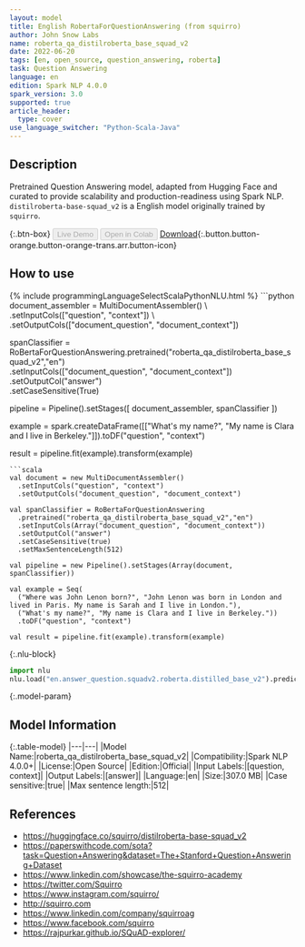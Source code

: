 ```yaml
---
layout: model
title: English RobertaForQuestionAnswering (from squirro)
author: John Snow Labs
name: roberta_qa_distilroberta_base_squad_v2
date: 2022-06-20
tags: [en, open_source, question_answering, roberta]
task: Question Answering
language: en
edition: Spark NLP 4.0.0
spark_version: 3.0
supported: true
article_header:
  type: cover
use_language_switcher: "Python-Scala-Java"
---
```


## Description

Pretrained Question Answering model, adapted from Hugging Face and curated to provide scalability and production-readiness using Spark NLP. `distilroberta-base-squad_v2` is a English model originally trained by `squirro`.

{:.btn-box}
<button class="button button-orange" disabled>Live Demo</button>
<button class="button button-orange" disabled>Open in Colab</button>
[Download](https://s3.amazonaws.com/auxdata.johnsnowlabs.com/public/models/roberta_qa_distilroberta_base_squad_v2_en_4.0.0_3.0_1655728374337.zip){:.button.button-orange.button-orange-trans.arr.button-icon}

## How to use



<div class="tabs-box" markdown="1">
{% include programmingLanguageSelectScalaPythonNLU.html %}
```python
document_assembler = MultiDocumentAssembler() \ 
    .setInputCols(["question", "context"]) \
    .setOutputCols(["document_question", "document_context"])

spanClassifier = RoBertaForQuestionAnswering.pretrained("roberta_qa_distilroberta_base_squad_v2","en") \
    .setInputCols(["document_question", "document_context"]) \
    .setOutputCol("answer") \
    .setCaseSensitive(True)

pipeline = Pipeline().setStages([
    document_assembler,
    spanClassifier
])

example = spark.createDataFrame([["What's my name?", "My name is Clara and I live in Berkeley."]]).toDF("question", "context")

result = pipeline.fit(example).transform(example)
```
```scala
val document = new MultiDocumentAssembler()
  .setInputCols("question", "context")
  .setOutputCols("document_question", "document_context")

val spanClassifier = RoBertaForQuestionAnswering
  .pretrained("roberta_qa_distilroberta_base_squad_v2","en")
  .setInputCols(Array("document_question", "document_context"))
  .setOutputCol("answer")
  .setCaseSensitive(true)
  .setMaxSentenceLength(512)

val pipeline = new Pipeline().setStages(Array(document, spanClassifier))

val example = Seq(
  ("Where was John Lenon born?", "John Lenon was born in London and lived in Paris. My name is Sarah and I live in London."),
  ("What's my name?", "My name is Clara and I live in Berkeley."))
  .toDF("question", "context")

val result = pipeline.fit(example).transform(example)
```


{:.nlu-block}
```python
import nlu
nlu.load("en.answer_question.squadv2.roberta.distilled_base_v2").predict("""What's my name?|||"My name is Clara and I live in Berkeley.""")
```

</div>

{:.model-param}
## Model Information

{:.table-model}
|---|---|
|Model Name:|roberta_qa_distilroberta_base_squad_v2|
|Compatibility:|Spark NLP 4.0.0+|
|License:|Open Source|
|Edition:|Official|
|Input Labels:|[question, context]|
|Output Labels:|[answer]|
|Language:|en|
|Size:|307.0 MB|
|Case sensitive:|true|
|Max sentence length:|512|

## References

- https://huggingface.co/squirro/distilroberta-base-squad_v2
- https://paperswithcode.com/sota?task=Question+Answering&dataset=The+Stanford+Question+Answering+Dataset
- https://www.linkedin.com/showcase/the-squirro-academy
- https://twitter.com/Squirro
- https://www.instagram.com/squirro/
- http://squirro.com
- https://www.linkedin.com/company/squirroag
- https://www.facebook.com/squirro
- https://rajpurkar.github.io/SQuAD-explorer/